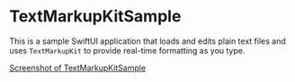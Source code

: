 #  TextMarkupKitSample

This is a sample SwiftUI application that loads and edits plain text files and uses `TextMarkupKit` to provide real-time formatting as you type.

[Screenshot of TextMarkupKitSample](../assets/sample.png)


